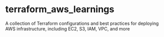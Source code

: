 # terraform_aws_learnings
A collection of Terraform configurations and best practices for deploying AWS infrastructure, including EC2, S3, IAM, VPC, and more
